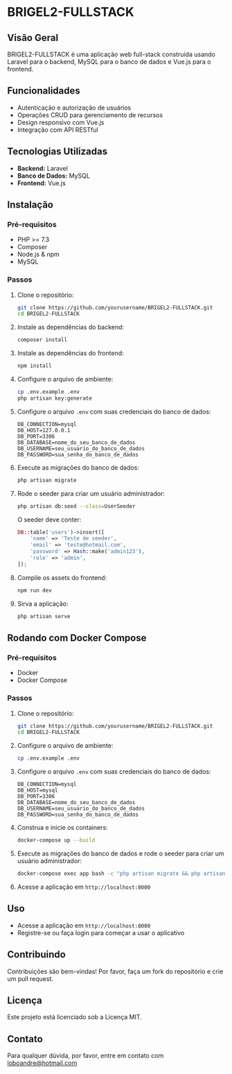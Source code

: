 # BRIGEL2-FULLSTACK

## Visão Geral
BRIGEL2-FULLSTACK é uma aplicação web full-stack construída usando Laravel para o backend, MySQL para o banco de dados e Vue.js para o frontend.

## Funcionalidades
- Autenticação e autorização de usuários
- Operações CRUD para gerenciamento de recursos
- Design responsivo com Vue.js
- Integração com API RESTful

## Tecnologias Utilizadas
- **Backend:** Laravel
- **Banco de Dados:** MySQL
- **Frontend:** Vue.js

## Instalação

### Pré-requisitos
- PHP >= 7.3
- Composer
- Node.js & npm
- MySQL

### Passos
1. Clone o repositório:
    ```bash
    git clone https://github.com/yourusername/BRIGEL2-FULLSTACK.git
    cd BRIGEL2-FULLSTACK
    ```

2. Instale as dependências do backend:
    ```bash
    composer install
    ```

3. Instale as dependências do frontend:
    ```bash
    npm install
    ```

4. Configure o arquivo de ambiente:
    ```bash
    cp .env.example .env
    php artisan key:generate
    ```

5. Configure o arquivo `.env` com suas credenciais do banco de dados:
    ```env
    DB_CONNECTION=mysql
    DB_HOST=127.0.0.1
    DB_PORT=3306
    DB_DATABASE=nome_do_seu_banco_de_dados
    DB_USERNAME=seu_usuario_do_banco_de_dados
    DB_PASSWORD=sua_senha_do_banco_de_dados
    ```

6. Execute as migrações do banco de dados:
    ```bash
    php artisan migrate
    ```

7. Rode o seeder para criar um usuário administrador:
    ```bash
    php artisan db:seed --class=UserSeeder
    ```

    O seeder deve conter:
    ```php
    DB::table('users')->insert([
        'name' => 'Teste de seeder',
        'email' => 'teste@hotmail.com',
        'password' => Hash::make('admin123'),
        'role' => 'admin',
    ]);
    ```

8. Compile os assets do frontend:
    ```bash
    npm run dev
    ```

9. Sirva a aplicação:
    ```bash
    php artisan serve
    ```

## Rodando com Docker Compose

### Pré-requisitos
- Docker
- Docker Compose

### Passos
1. Clone o repositório:
    ```bash
    git clone https://github.com/yourusername/BRIGEL2-FULLSTACK.git
    cd BRIGEL2-FULLSTACK
    ```

2. Configure o arquivo de ambiente:
    ```bash
    cp .env.example .env
    ```

3. Configure o arquivo `.env` com suas credenciais do banco de dados:
    ```env
    DB_CONNECTION=mysql
    DB_HOST=mysql
    DB_PORT=3306
    DB_DATABASE=nome_do_seu_banco_de_dados
    DB_USERNAME=seu_usuario_do_banco_de_dados
    DB_PASSWORD=sua_senha_do_banco_de_dados
    ```

4. Construa e inicie os containers:
    ```bash
    docker-compose up --build
    ```

5. Execute as migrações do banco de dados e rode o seeder para criar um usuário administrador:
    ```bash
    docker-compose exec app bash -c "php artisan migrate && php artisan db:seed --class=UserSeeder"
    ```

6. Acesse a aplicação em `http://localhost:8000`

## Uso
- Acesse a aplicação em `http://localhost:8000`
- Registre-se ou faça login para começar a usar o aplicativo

## Contribuindo
Contribuições são bem-vindas! Por favor, faça um fork do repositório e crie um pull request.

## Licença
Este projeto está licenciado sob a Licença MIT.

## Contato
Para qualquer dúvida, por favor, entre em contato com loboandre@hotmail.com
